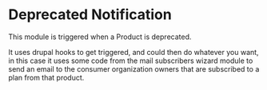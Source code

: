 # Deprecated Notification

This module is triggered when a Product is deprecated.

It uses drupal hooks to get triggered, and could then do whatever you want, in this case it uses some code from the mail subscribers wizard module to send an email to the consumer organization owners that are subscribed to a plan from that product.